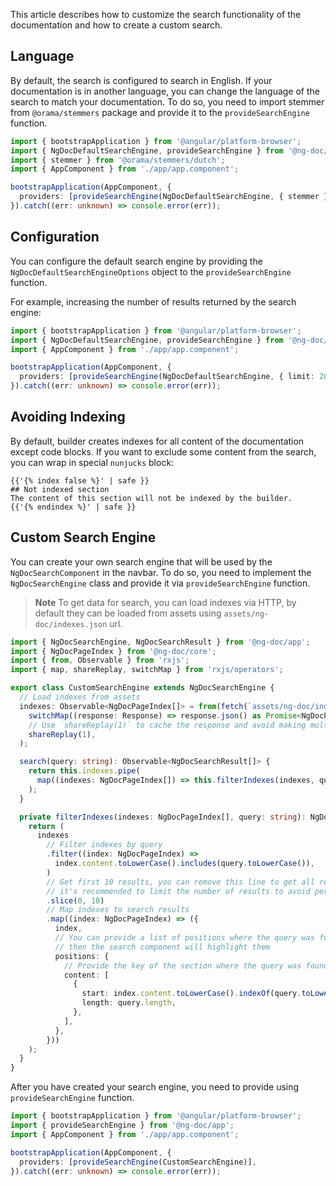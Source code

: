 This article describes how to customize the search functionality of the documentation
and how to create a custom search.

## Language

By default, the search is configured to search in English. If your documentation is in another
language, you can change the language of the search to match your documentation.
To do so, you need to import stemmer from `@orama/stemmers` package and provide it to the
`provideSearchEngine` function.

```ts name="main.ts" {3,7}
import { bootstrapApplication } from '@angular/platform-browser';
import { NgDocDefaultSearchEngine, provideSearchEngine } from '@ng-doc/app';
import { stemmer } from '@orama/stemmers/dutch';
import { AppComponent } from './app/app.component';

bootstrapApplication(AppComponent, {
  providers: [provideSearchEngine(NgDocDefaultSearchEngine, { stemmer })],
}).catch((err: unknown) => console.error(err));
```

## Configuration

You can configure the default search engine by providing the `NgDocDefaultSearchEngineOptions`
object to the `provideSearchEngine` function.

For example, increasing the number of results returned by the search engine:

```ts name="main.ts" {6}
import { bootstrapApplication } from '@angular/platform-browser';
import { NgDocDefaultSearchEngine, provideSearchEngine } from '@ng-doc/app';
import { AppComponent } from './app/app.component';

bootstrapApplication(AppComponent, {
  providers: [provideSearchEngine(NgDocDefaultSearchEngine, { limit: 20 })],
}).catch((err: unknown) => console.error(err));
```

## Avoiding Indexing

By default, builder creates indexes for all content of the documentation except code blocks.
If you want to exclude some content from the search, you can wrap in special `nunjucks` block:

```twig name="index.md"
{{'{% index false %}' | safe }}
## Not indexed section
The content of this section will not be indexed by the builder.
{{'{% endindex %}' | safe }}
```

## Custom Search Engine

You can create your own search engine that will be used by the `NgDocSearchComponent` in the navbar.
To do so, you need to implement the `NgDocSearchEngine` class and provide it via
`provideSearchEngine` function.

> **Note**
> To get data for search, you can load indexes via HTTP, by default they can be loaded from assets
> using `assets/ng-doc/indexes.json` url.

```ts name="custom-search-engine.ts"
import { NgDocSearchEngine, NgDocSearchResult } from '@ng-doc/app';
import { NgDocPageIndex } from '@ng-doc/core';
import { from, Observable } from 'rxjs';
import { map, shareReplay, switchMap } from 'rxjs/operators';

export class CustomSearchEngine extends NgDocSearchEngine {
  // Load indexes from assets
  indexes: Observable<NgDocPageIndex[]> = from(fetch(`assets/ng-doc/indexes.json`)).pipe(
    switchMap((response: Response) => response.json() as Promise<NgDocPageIndex[]>),
    // Use `shareReplay(1)` to cache the response and avoid making multiple requests
    shareReplay(1),
  );

  search(query: string): Observable<NgDocSearchResult[]> {
    return this.indexes.pipe(
      map((indexes: NgDocPageIndex[]) => this.filterIndexes(indexes, query)),
    );
  }

  private filterIndexes(indexes: NgDocPageIndex[], query: string): NgDocSearchResult[] {
    return (
      indexes
        // Filter indexes by query
        .filter((index: NgDocPageIndex) =>
          index.content.toLowerCase().includes(query.toLowerCase()),
        )
        // Get first 10 results, you can remove this line to get all results
        // it's recommended to limit the number of results to avoid performance issues
        .slice(0, 10)
        // Map indexes to search results
        .map((index: NgDocPageIndex) => ({
          index,
          // You can provide a list of positions where the query was found in the title
          // then the search component will highlight them
          positions: {
            // Provide the key of the section where the query was found and it's position
            content: [
              {
                start: index.content.toLowerCase().indexOf(query.toLowerCase()),
                length: query.length,
              },
            ],
          },
        }))
    );
  }
}
```

After you have created your search engine, you need to provide using `provideSearchEngine` function.

```ts name="main.ts" {11}
import { bootstrapApplication } from '@angular/platform-browser';
import { provideSearchEngine } from '@ng-doc/app';
import { AppComponent } from './app/app.component';

bootstrapApplication(AppComponent, {
  providers: [provideSearchEngine(CustomSearchEngine)],
}).catch((err: unknown) => console.error(err));
```
